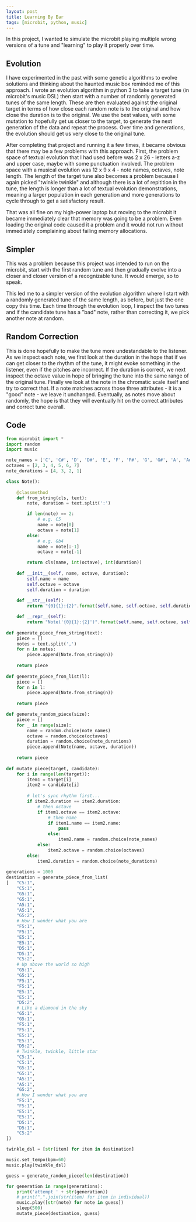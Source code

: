 ```yaml
---
layout: post
title: Learning By Ear
tags: [microbit, python, music]
---
```


In this project, I wanted to simulate the microbit playing multiple wrong versions of a tune and "learning" to play it properly 
over time. 

## Evolution 

I have experimented in the past with some genetic algorithms to evolve solutions and thinking about the haunted music box reminded 
me of this approach. I wrote an evolution algorithm in python 3 to take a target tune (in microbit's music DSL) then start with a 
number of randomly generated tunes of the same length. These are then evaluated against the original target in terms of how close each 
random note is to the original and how close the duration is to the original. We use the best values, with some mutation to hopefully 
get us closer to the target, to generate the next generation of the data and repeat the process. Over time and generations, the evolution 
should get us very close to the original tune. 

After completing that project and running it a few times, it became obvious that there may be a few problems with this approach. First, the 
problem space of textual evolution that I had used before was 2 x 26 - letters a-z and upper case, maybe with some punctuation involved. 
The problem space with a musical evolution was 12 x 9 x 4 - note names, octaves, note length. The length of the target tune also becomes 
a problem because I again picked "twinkle twinkle" and although there is a lot of repitition in the tune, the length is longer than a lot of 
textual evolution demonstrations, meaning a larger population in each generation and more generations to cycle through to get a satisfactory 
result.

That was all fine on my high-power laptop but moving to the microbit it became immediately clear that memory was going to be a problem. 
Even loading the original code caused it a problem and it would not run without immediately complaining about failing memory allocations.

## Simpler

This was a problem because this project was intended to run on the microbit, start with the first random tune and then gradually 
evolve into a closer and closer version of a recognizable tune. It would emerge, so to speak. 

This led me to a simpler version of the evolution algorithm where I start with a randomly generated tune of the same length, as before, but 
just the one copy this time. Each time through the evolution loop, I inspect the two tunes and if the candidate tune has a "bad" note, rather 
than correcting it, we pick another note at random. 

## Random Correction

This is done hopefully to make the tune more undestandable to the listener. As we inspect each note, we first look at the duration in the hope that 
if we can get closer to the rhythm of the tune, it might evoke something in the listener, even if the pitches are incorrect. If the duration is 
correct, we next inspect the octave value in hope of bringing the tune into the same range of the original tune. Finally we look at the note in 
the chromatic scale itself and try to correct that. If a note matches across those three attributes - it is a "good" note - we leave it unchanged. 
Eventually, as notes move about randomly, the hope is that they will eventually hit on the correct attributes and correct tune overall.

## Code

```python
from microbit import *
import random
import music

note_names = ['C', 'C#', 'D', 'D#', 'E', 'F', 'F#', 'G', 'G#', 'A', 'A#', 'B']
octaves = [2, 3, 4, 5, 6, 7]
note_durations = [4, 3, 2, 1]

class Note():
    
    @classmethod
    def from_string(cls, text):
        note, duration = text.split(':')

        if len(note) == 2:
            # e.g. C5
            name = note[0]
            octave = note[1]
        else:
            # e.g. Gb4
            name = note[:-1]
            octave = note[-1]

        return cls(name, int(octave), int(duration))
        
    def __init__(self, name, octave, duration):
        self.name = name
        self.octave = octave
        self.duration = duration
        
    def __str__(self):
        return "{0}{1}:{2}".format(self.name, self.octave, self.duration)

    def __repr__(self):
        return "Note('{0}{1}:{2}')".format(self.name, self.octave, self.duration) 
       
def generate_piece_from_string(text):
    piece = []
    notes = text.split(',')
    for n in notes:
        piece.append(Note.from_string(n))
    
    return piece
    
def generate_piece_from_list(l):
    piece = []
    for n in l:
        piece.append(Note.from_string(n))
    
    return piece

def generate_random_piece(size):
    piece = []
    for _ in range(size):
        name = random.choice(note_names)
        octave = random.choice(octaves)
        duration = random.choice(note_durations)
        piece.append(Note(name, octave, duration))
        
    return piece
    
def mutate_piece(target, candidate):
    for i in range(len(target)):
        item1 = target[i]
        item2 = candidate[i]
    
        # let's sync rhythm first...
        if item2.duration == item2.duration:
            # then octave
            if item1.octave == item2.octave:
                # then name
                if item1.name == item2.name:
                    pass
                else:
                    item2.name = random.choice(note_names)
            else:
                item2.octave = random.choice(octaves)
        else:
            item2.duration = random.choice(note_durations) 
        
generations = 1000
destination = generate_piece_from_list(
[   "C5:1",
    "C5:1",
    "G5:1",
    "G5:1",
    "A5:1",
    "A5:1",
    "G5:2",
    # How I wonder what you are
    "F5:1",
    "F5:1",
    "E5:1",
    "E5:1",
    "D5:1",
    "D5:1",
    "C5:2",
    # Up above the world so high
    "G5:1",
    "G5:1",
    "F5:1",
    "F5:1",
    "E5:1",
    "E5:1",
    "D5:2",
    # Like a diamond in the sky
    "G5:1",
    "G5:1",
    "F5:1",
    "F5:1",
    "E5:1",
    "E5:1",
    "D5:2",
    # Twinkle, twinkle, little star
    "C5:1",
    "C5:1",
    "G5:1",
    "G5:1",
    "A5:1",
    "A5:1",
    "G5:2",
    # How I wonder what you are
    "F5:1",
    "F5:1",
    "E5:1",
    "E5:1",
    "D5:1",
    "D5:1",
    "C5:2"
])

twinkle_dsl = [str(item) for item in destination]

music.set_tempo(bpm=60)
music.play(twinkle_dsl)

guess = generate_random_piece(len(destination))

for generation in range(generations):
    print('attempt ' + str(generation))
    # print(",".join(str(item) for item in individual))
    music.play([str(note) for note in guess])
    sleep(500)
    mutate_piece(destination, guess)

```
